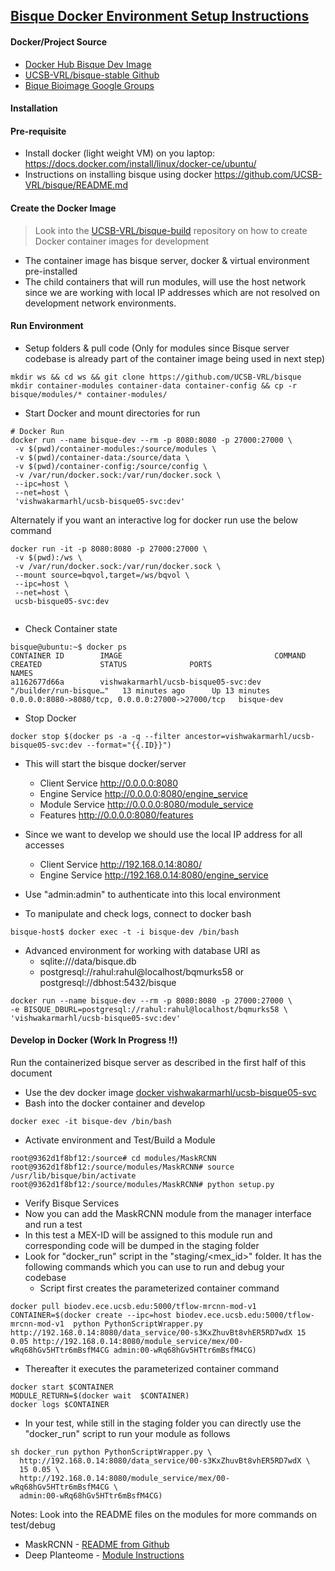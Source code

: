 ## [Bisque Docker Environment Setup Instructions](https://biodev.ece.ucsb.edu/projects/bisquik/wiki/InstallationInstructions05)

#### Docker/Project Source

- [Docker Hub Bisque Dev Image](https://cloud.docker.com/u/vishwakarmarhl/repository/docker/vishwakarmarhl/ucsb-bisque05-svc)
- [UCSB-VRL/bisque-stable Github](https://github.com/UCSB-VRL/bisque)
- [Bique Bioimage Google Groups](https://groups.google.com/forum/#!topic/bisque-bioimage/jwo_5sHFeHU)

#### Installation
#### Pre-requisite

- Install docker (light weight VM) on you laptop:
      https://docs.docker.com/install/linux/docker-ce/ubuntu/
- Instructions on installing bisque using docker
      https://github.com/UCSB-VRL/bisque/README.md

#### Create the Docker Image

> Look into the [UCSB-VRL/bisque-build](https://github.com/UCSB-VRL/bisque-build) repository on how to create Docker container images for development

- The container image has bisque server, docker & virtual environment pre-installed
- The child containers that will run modules, will use the host network since we are working with local IP addresses which are not resolved on development network environments.


#### Run Environment

- Setup folders & pull code (Only for modules since Bisque server codebase is already part of the container image being used in next step)

```
mkdir ws && cd ws && git clone https://github.com/UCSB-VRL/bisque
mkdir container-modules container-data container-config && cp -r bisque/modules/* container-modules/
```

- Start Docker and mount directories for run

```
# Docker Run
docker run --name bisque-dev --rm -p 8080:8080 -p 27000:27000 \
 -v $(pwd)/container-modules:/source/modules \
 -v $(pwd)/container-data:/source/data \
 -v $(pwd)/container-config:/source/config \
 -v /var/run/docker.sock:/var/run/docker.sock \
 --ipc=host \
 --net=host \
 'vishwakarmarhl/ucsb-bisque05-svc:dev'
```

Alternately if you want an interactive log for docker run use the below command
```
docker run -it -p 8080:8080 -p 27000:27000 \
 -v $(pwd):/ws \
 -v /var/run/docker.sock:/var/run/docker.sock \
 --mount source=bqvol,target=/ws/bqvol \
 --ipc=host \
 --net=host \
 ucsb-bisque05-svc:dev
 
```

- Check Container state 

```
bisque@ubuntu:~$ docker ps
CONTAINER ID        IMAGE                                  COMMAND                  CREATED             STATUS              PORTS                                              NAMES
a1162677d66a        vishwakarmarhl/ucsb-bisque05-svc:dev   "/builder/run-bisque…"   13 minutes ago      Up 13 minutes       0.0.0.0:8080->8080/tcp, 0.0.0.0:27000->27000/tcp   bisque-dev

```

- Stop Docker

```
docker stop $(docker ps -a -q --filter ancestor=vishwakarmarhl/ucsb-bisque05-svc:dev --format="{{.ID}}")
```

- This will start the bisque docker/server
    - Client Service http://0.0.0.0:8080
    - Engine Service http://0.0.0.0:8080/engine_service
    - Module Service http://0.0.0.0:8080/module_service
    - Features http://0.0.0.0:8080/features
- Since we want to develop we should use the local IP address for all accesses
    - Client Service http://192.168.0.14:8080/
    - Engine Service http://192.168.0.14:8080/engine_service

- Use "admin:admin" to authenticate into this local environment 
- To manipulate and check logs, connect to docker bash 

```
bisque-host$ docker exec -t -i bisque-dev /bin/bash
```

- Advanced environment for working with database URI as
    - sqlite:///data/bisque.db
    - postgresql://rahul:rahul@localhost/bqmurks58 or postgresql://dbhost:5432/bisque

```
docker run --name bisque-dev --rm -p 8080:8080 -p 27000:27000 \
-e BISQUE_DBURL=postgresql://rahul:rahul@localhost/bqmurks58 \
'vishwakarmarhl/ucsb-bisque05-svc:dev'
```


#### Develop in Docker (Work In Progress !!)

Run the containerized bisque server as described in the first half of this document

- Use the dev docker image [docker vishwakarmarhl/ucsb-bisque05-svc](https://cloud.docker.com/repository/docker/vishwakarmarhl/ucsb-bisque05-svc)
- Bash into the docker container and develop

```
docker exec -it bisque-dev /bin/bash

```

- Activate environment and Test/Build a Module

```
root@9362d1f8bf12:/source# cd modules/MaskRCNN
root@9362d1f8bf12:/source/modules/MaskRCNN# source /usr/lib/bisque/bin/activate
root@9362d1f8bf12:/source/modules/MaskRCNN# python setup.py

```
- Verify Bisque Services
- Now you can add the MaskRCNN module from the manager interface and run a test
- In this test a MEX-ID will be assigned to this module run and corresponding code will be dumped in the staging folder
- Look for "docker_run" script in the "staging/<mex_id>" folder. It has the following commands which you can use to run and debug your codebase
  - Script first creates the parameterized container command 

```
docker pull biodev.ece.ucsb.edu:5000/tflow-mrcnn-mod-v1
CONTAINER=$(docker create --ipc=host biodev.ece.ucsb.edu:5000/tflow-mrcnn-mod-v1  python PythonScriptWrapper.py http://192.168.0.14:8080/data_service/00-s3KxZhuvBt8vhER5RD7wdX 15 0.05 http://192.168.0.14:8080/module_service/mex/00-wRq68hGv5HTtr6mBsfM4CG admin:00-wRq68hGv5HTtr6mBsfM4CG)
```

  - Thereafter it executes the parameterized container command
    
```
docker start $CONTAINER
MODULE_RETURN=$(docker wait  $CONTAINER)
docker logs $CONTAINER
```

  - In your test, while still in the staging folder you can directly use the "docker_run" script to run your module as follows
    
```
sh docker_run python PythonScriptWrapper.py \
  http://192.168.0.14:8080/data_service/00-s3KxZhuvBt8vhER5RD7wdX \
  15 0.05 \
  http://192.168.0.14:8080/module_service/mex/00-wRq68hGv5HTtr6mBsfM4CG \
  admin:00-wRq68hGv5HTtr6mBsfM4CG)
```

Notes: Look into the README files on the modules for more commands on test/debug

- MaskRCNN - [README from Github](https://github.com/UCSB-VRL/bisque-dev/blob/master/modules/MaskRCNN/README.md)
- Deep Planteome - [Module Instructions](../bisque_module_planteome)